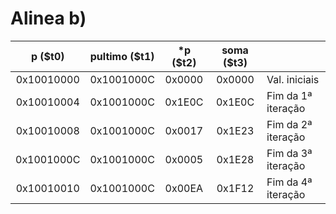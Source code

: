 # Alinea b)

| p (\$t0)   | pultimo (\$t1) | \*p (\$t2) | soma (\$t3) |                    |
|:----------:|:--------------:|:----------:|:-----------:|:-------------------|
| 0x10010000 | 0x1001000C     | 0x0000     | 0x0000      | Val. iniciais      |
| 0x10010004 | 0x1001000C     | 0x1E0C     | 0x1E0C      | Fim da 1ª iteração |
| 0x10010008 | 0x1001000C     | 0x0017     | 0x1E23      | Fim da 2ª iteração |
| 0x1001000C | 0x1001000C     | 0x0005     | 0x1E28      | Fim da 3ª iteração |
| 0x10010010 | 0x1001000C     | 0x00EA     | 0x1F12      | Fim da 4ª iteração |
